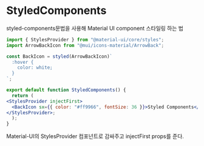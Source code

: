 # StyledComponents

styled-components문법을 사용해 Material UI component 스타일링 하는 법

```jsx
import { StylesProvider } from "@material-ui/core/styles";
import ArrowBackIcon from "@mui/icons-material/ArrowBack";

const BackIcon = styled(ArrowBackIcon)`
  :hover {
    color: white;
  }
`;

export default function StyledComponents() {
  return (
<StylesProvider injectFirst>
  <BackIcon sx={{ color: "#ff9966", fontSize: 36 }}>Styled Components</BackIcon>
</StylesProvider>;
  );
}

```

Material-UI의 StylesProvider 컴포넌트로 감싸주고 injectFirst props를 준다.

